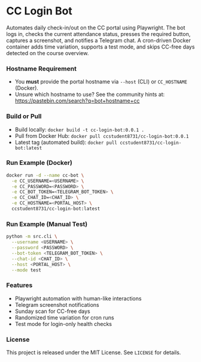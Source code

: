 # CC Login Bot

Automates daily check-in/out on the CC portal using Playwright. The bot logs in, checks the current attendance status, presses the required button, captures a screenshot, and notifies a Telegram chat. A cron-driven Docker container adds time variation, supports a test mode, and skips CC-free days detected on the course overview.

### Hostname Requirement
- You **must** provide the portal hostname via `--host` (CLI) or `CC_HOSTNAME` (Docker).  
- Unsure which hostname to use? See the community hints at: https://pastebin.com/search?q=bot+hostname+cc

### Build or Pull
- Build locally: `docker build -t cc-login-bot:0.0.1 .`
- Pull from Docker Hub: `docker pull ccstudent8731/cc-login-bot:0.0.1`
- Latest tag (automated build): `docker pull ccstudent8731/cc-login-bot:latest`

### Run Example (Docker)
```bash
docker run -d --name cc-bot \
  -e CC_USERNAME=<USERNAME> \
  -e CC_PASSWORD=<PASSWORD> \
  -e CC_BOT_TOKEN=<TELEGRAM_BOT_TOKEN> \
  -e CC_CHAT_ID=<CHAT_ID> \
  -e CC_HOSTNAME=<PORTAL_HOST> \
  ccstudent8731/cc-login-bot:latest
```

### Run Example (Manual Test)
```bash
python -m src.cli \
  --username <USERNAME> \
  --password <PASSWORD> \
  --bot-token <TELEGRAM_BOT_TOKEN> \
  --chat-id <CHAT_ID> \
  --host <PORTAL_HOST> \
  --mode test
```

### Features
- Playwright automation with human-like interactions
- Telegram screenshot notifications
- Sunday scan for CC-free days
- Randomized time variation for cron runs
- Test mode for login-only health checks

### License
This project is released under the MIT License. See `LICENSE` for details.
